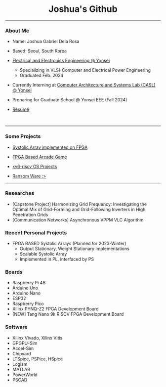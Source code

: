 <div>

<h1 align="center"> Joshua's Github </h1>
<p align="center">

</p>  


---  




### About Me
- Name: Joshua Gabriel Dela Rosa 

- Based: Seoul, South Korea

- [Electrical and Electronics Engineering @ Yonsei](https://ee.yonsei.ac.kr)
  - Specializing in VLSI-Computer and Electrical Power Engineering
  - Graduated Feb. 2024

- Currently Interning at [Computer Architecture and Systems Lab (CASL) @ Yonsei](https://casl.yonsei.ac.kr)
 
- Preparing for Graduate School @ Yonsei EEE (Fall 2024)

- [Resume](https://github.com/dsa-shua/dsa-shua/blob/main/Resume%202024-02.pdf)

<br/>



---


### Some Projects

<p align="center">

</p>  

- [Systolic Array implemented on FPGA](https://github.com/dsa-shua/FPGA-SystolicArray)

- [FPGA Based Arcade Game](https://github.com/dsa-shua/kimochi-penguin)

- [xv6-riscv OS Projects](https://github.com/dsa-shua/xv6-riscv-projects)

- [Ransom Ware :>](https://github.com/dsa-shua/omoshiroii-software)

---

### Researches
- [Capstone Project] Harmonizing Grid Frequency: Investigating the Optimal Mix of Grid-Forming and Grid-Following Inverters in High Penetration Grids 
- [Communication Networks] Asynchronous VPPM VLC Algorithm

###  Recent Personal Projects
- FPGA BASED Systolic Arrays (Planned for 2023-Winter)
  - Output Stationary, Weight Stationary Implementations
  - Scalable Systolic Array
  - Implemented in PL, interfaced by PS


### Boards
- Raspberry Pi 4B
- Arduino Uno
- Arduino Nano
- ESP32
- Raspberry Pico
- Xilinx PYNQ-Z2 FPGA Development Board
- [NEW] Tang Nano 9k RISCV FPGA Development Board

### Software
- Xilinx Vivado, Xilinx Vitis
- GPGPU-Sim
- Accel-Sim
- Chipyard
- LTSpice, PSPice, HSpice
- Logism
- MATLAB
- PowerWorld
- PSCAD
  


</div>
